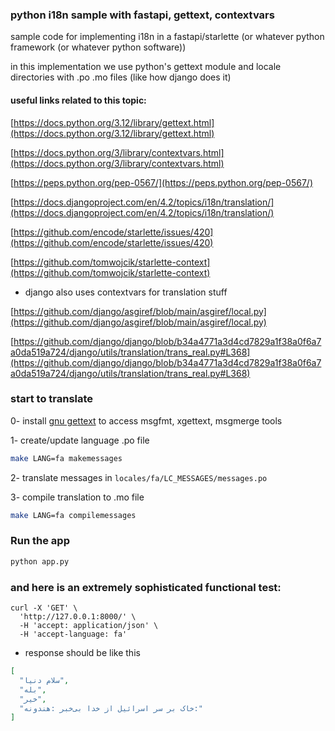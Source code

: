 ### python i18n sample with fastapi, gettext, contextvars

sample code for implementing i18n in a fastapi/starlette (or whatever python framework (or whatever python software))

in this implementation we use python's gettext module and locale directories with .po .mo files (like how django does it)

#### useful links related to this topic:

[https://docs.python.org/3.12/library/gettext.html](https://docs.python.org/3.12/library/gettext.html)

[https://docs.python.org/3/library/contextvars.html](https://docs.python.org/3/library/contextvars.html)

[https://peps.python.org/pep-0567/](https://peps.python.org/pep-0567/)

[https://docs.djangoproject.com/en/4.2/topics/i18n/translation/](https://docs.djangoproject.com/en/4.2/topics/i18n/translation/)

[https://github.com/encode/starlette/issues/420](https://github.com/encode/starlette/issues/420)

[https://github.com/tomwojcik/starlette-context](https://github.com/tomwojcik/starlette-context)

- django also uses contextvars for translation stuff

[https://github.com/django/asgiref/blob/main/asgiref/local.py](https://github.com/django/asgiref/blob/main/asgiref/local.py)

[https://github.com/django/django/blob/b34a4771a3d4cd7829a1f38a0f6a7a0da519a724/django/utils/translation/trans_real.py#L368](https://github.com/django/django/blob/b34a4771a3d4cd7829a1f38a0f6a7a0da519a724/django/utils/translation/trans_real.py#L368)

### start to translate

0- install [gnu gettext](https://www.gnu.org/software/gettext/) to access msgfmt, xgettext,  msgmerge tools


1- create/update language .po file
```bash
make LANG=fa makemessages
```

2- translate messages in ```locales/fa/LC_MESSAGES/messages.po```

3- compile translation to .mo file
```bash
make LANG=fa compilemessages
```

### Run the app
```bash
python app.py
```

### and here is an extremely sophisticated functional test:

```curl
curl -X 'GET' \
  'http://127.0.0.1:8000/' \
  -H 'accept: application/json' \
  -H 'accept-language: fa'
```

- response should be like this

```json
[
  "سلام دنیا",
  "بله",
  "خیر",
  "خاک بر سر اسرائیل از خدا بی‌خبر :هندونه:"
]
```
